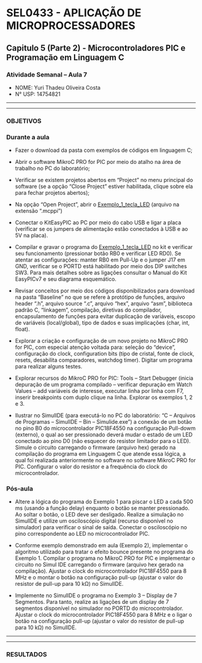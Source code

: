  # SEL0433 - APLICAÇÃO DE MICROPROCESSADORES

## Capitulo 5 (Parte 2) - Microcontroladores PIC e Programação em Linguagem C

###  Atividade Semanal – Aula 7

 - NOME: Yuri Thadeu Oliveira Costa   
 - N° USP: 14754821
  
***
***

### OBJETIVOS

### Durante a aula


- Fazer o download da pasta com exemplos de códigos em linguagem C;

- Abrir o software MikroC PRO for PIC por meio do atalho na área de trabalho no PC do laboratório;

- Verificar se existem projetos abertos em “Project” no menu principal do software (se a opção “Close Project” estiver habilitada, clique sobre ela para fechar projetos abertos);

- Na opção “Open Project”, abrir o [Exemplo_1_tecla_LED](Atividades/PIC/Exemplos_Capitulo_6/Exemplo_1_Tecla_LED/LED_Blink1.mcppi) (arquivo na extensão “.mcppi”)

- Conectar o KitEasyPIC ao PC por meio do cabo USB e ligar a placa (verificar se os jumpers de alimentação estão conectados à USB e ao 5V na placa).


- Compilar e gravar o programa do [Exemplo_1_tecla_LED](Atividades/PIC/Exemplos_Capitulo_6/Exemplo_1_Tecla_LED/LED_Blink1.mcppi) no kit e verificar seu funcionamento (pressionar botão RB0 e verificar LED RD0). Se atentar as configurações: manter RB0 em Pull-Up e o jumper J17 em GND, verificar se o PORTD está habilitado por meio dos DIP switches SW3. Para mais detalhes sobre as ligações consultar o Manual do Kit EasyPICv7 e seu diagrama esquemático.

- Revisar conceitos por meio dos códigos disponibilizados para download na pasta “Baseline” no que se refere à protótipo de funções, arquivo header “.h”, arquivo source “.c”, arquivo “hex”, arquivo “asm”, biblioteca padrão C, “linkagem”, compilação, diretivas do compilador, encapsulamento de funções para evitar duplicação de variáveis, escopo de variáveis (local/global), tipo de dados e suas implicações (char, int, float).

- Explorar a criação e configuração de um novo projeto no MikroC PRO for PIC, com especial atenção voltada para: seleção do “device”, configuração do clock, configuration bits (tipo de cristal, fonte de clock, resets, desabilita comparadores, watchdog timer). Digitar um programa para realizar alguns testes.

- Explorar recursos do MikroC PRO for PIC: Tools – Start Debugger (inicia depuração de um programa compilado – verificar depuração em Watch Values – add variáveis de interesse, executar linha por linha com F7, inserir breakpoints com duplo clique na linha. Explorar os exemplos 1, 2 e 3.

- Ilustrar no SimulIDE (para executá-lo no PC do laboratório: “C – Arquivos de Programas – SimulIDE – Bin – Simulide.exe”) a conexão de um botão no pino B0 do microcontrolador PIC18F4550 na configuração Pull-dowm (externo), o qual ao ser pressionado deverá mudar o estado de um LED conectado ao pino D0 (não esquecer do resistor limitador para o LED). Simule o circuito carregando o firmware (arquivo hex) gerado na compilação do programa em Linguagem C que atende essa lógica, a qual foi realizada anteriormente no software no software MikroC PRO for PIC. Configurar o valor do resistor e a frequência do clock do microcontrolador.

### Pós-aula

 - Altere a lógica do programa do Exemplo 1 para piscar o LED a cada 500 ms (usando a função delay) enquanto o botão se manter pressionado. Ao soltar o botão, o LED deve ser desligado. Realize a simulação no SimulIDE e utilize um osciloscópio digital (recurso disponível no simulador) para verificar o sinal de saída. Conectar o osciloscópio no pino correspondente ao LED no microcontrolador PIC.

 - Conforme exemplo demonstrado em aula (Exemplo 2), implementar o algoritmo utilizado para tratar o efeito bounce presente no programa do Exemplo 1. Compilar o programa no MikroC PRO for PIC e implementar o circuito no Simul IDE carregando o firmware (arquivo hex gerado na compilação). Ajustar o clock do microcontrolador PIC18F4550
para 8 MHz e o montar o botão na configuração pull-up (ajustar o valor do resistor de pull-up para 10 kΩ) no SimulIDE.


 - Implemente no SimulIDE o programa no Exemplo 3 – Display de 7 Segmentos. Para tanto, realize as ligações de um display de 7 segmentos disponível no simulador no PORTD do microcontrolador. Ajustar o clock do microcontrolador PIC18F4550 para 8 MHz e o ligar o botão na configuração pull-up (ajustar o valor do resistor de pull-up para 10 kΩ) no SimulIDE.

***
***

### RESULTADOS

